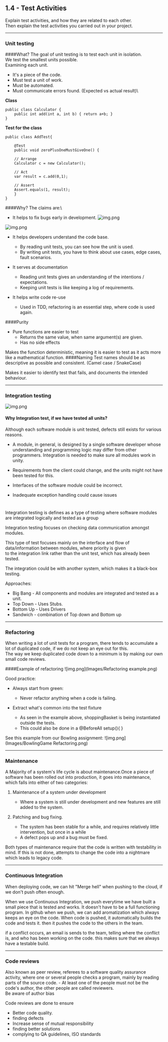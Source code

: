 ## 1.4 - Test Activities
Explain test activities, and how they are related to each other.\
Then explain the test activities you carried out in your project.
***
### Unit testing
####What?
The goal of unit testing is to test each unit in isolation. \
We test the smallest units possible.\
Examining each unit.

- It's a piece of the code.
- Must test a unit of work.
- Must be automated.
- Must communicate errors found. (Expected vs actual result)\


<b>Class</b>

    public class Calculator {
        public int add(int a, int b) { return a+b; }
    }
<b>Test for the class</b>

    public class AddTest{
    
        @Test
        public void zeroPlusOneMustGiveOne() {
    
        // Arrange
        Calculator c = new Calculator();
    
        // Act
        var result = c.add(0,1);

        // Assert
        Assert.equals(1, result);
        }
    }
####Why?
The claims are:\
- It helps to fix bugs early in development.
![img.png](Images/unitTest1.png)

![img.png](Images/UnitTest2.png)

- It helps developers understand the code base.
  - By reading unit tests, you can see how the unit is used.
  - By writing unit tests, you have to think about use cases, edge cases, fault scenarios.
  

- It serves at documentation
  - Reading unit tests gives an understanding of the intentions / expectations.
  - Keeping unit tests is like keeping a log of requirements.

- It helps write code re-use 
  - Used in TDD, refactoring is an essential step, where code is used again.

####Purity
- Pure functions are easier to test
  - Returns the same value, when same argument(s) are given.
  - Has no side effects

Makes the function deterministic, meaning it is easier to test as it acts more like a mathematical function.
####Naming
Test names should be as descriptive as possible and consistent. (Camel case / SnakeCase)

Makes it easier to identify test that fails, and documents the intended behaviour.
***
### Integration testing
![img.png](Images/IntegrationTest.png)

#### Why Integration test, if we have tested all units?
Although each software module is unit tested, defects still exists for various reasons.
- A module, in general, is designed by a single software developer whose understanding and programming logic may differ 
from other programmers. Integration is needed to make sure all modules work in unity.


- Requirements from the client could change, and the units might not have been tested for this.


- Interfaces of the software module could be incorrect.


- Inadequate exception handling could cause issues
#


Integration testing is defines as a type of testing where software modules are integrated logically and tested as a group

Integration testing focuses on checking data communication amongst modules.

This type of test focuses mainly on the interface and flow of data/information between modules, where priority is given\
to the integration link rather than the unit test, which has already been tested.

The integration could be with another system, which makes it a black-box testing.

Approaches:
- Big Bang - All components and modules are integrated and tested as a unit.
- Top Down - Uses Stubs.
- Bottom Up - Uses Drivers
- Sandwich - combination of Top down and Bottom up
***
### Refactoring
When writing a lot of unit tests for a program, there tends to accumulate a lot of duplicated code, if we do not keep an eye out for this.\
The way we keep duplicated code down to a minimum is by making our own small code reviews.

####Example of refactoring
![img.png](Images/Refactoring example.png)

Good practice:
- Always start from green:
   - Never refactor anything when a code is failing.
   

- Extract what's common into the test fixture
   - As seen in the example above, shoppingBasket is being instantiated outside the tests.
   - This could also be done in a @BeforeAll setup(){ }

See this example from our Bowling assignment:
![img.png](Images/BowlingGame Refactoring.png)


***
### Maintenance
A Majority of a system's life cycle is about maintenance.Once a piece of software has been rolled out into production, 
it goes into maintenance, which falls into either of two categories:

1. Maintenance of a system under development
   - Where a system is still under development and new features are still added to the system.


1. Patching and bug fixing.
   - The system has been stable for a while, and requires relatively little intervention, but once in a while
   - A defect pops up and a bug must be fixed.

Both types of maintenance require that the code is written with testability in mind. If this is not done, attempts to 
change the code into a nightmare which leads to legacy code.
***
### Continuous Integration
When deploying code, we can hit "Merge hell" when pushing to the cloud, if we don't push often enough.

When we use Continuous Integration, we push everytime we have built a small piece that is tested and works. It doesn't 
have to be a full functioning program.
In github when we push, we can add aromatization which always keeps an eye on the code. When code is pushed, it 
automatically builds the code and tests it. then it pushes the code to the others in the team.

if a conflict occurs, an email is sends to the team, telling where the conflict is, and who has been working on the code.
this makes sure that we always have a testable build.

***
### Code reviews
Also known as peer review, referees to a software quality assurance activity, where one or several people checks a program,
mainly by reading parts of the source code. - At least one of the people must not be the code's author, the other people are called reviewers.\
Be aware of author bias

Code reviews are done to ensure
- Better code quality.
- finding defects
- Increase sense of mutual responsibility
- finding better solutions
- complying to QA guidelines, ISO standards

